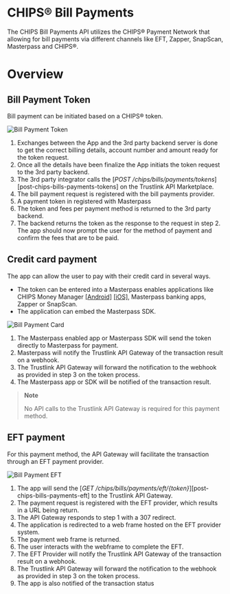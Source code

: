 # CHIPS&reg; Bill Payments 


The CHIPS Bill Payments API utilizes the CHIPS&reg; Payment Network that allowing for bill payments via different channels like EFT, Zapper, SnapScan, Masterpass and CHIPS&reg;.

# Overview

## Bill Payment Token

Bill payment can be initiated based on a CHIPS&reg; token.

![Bill Payment Token](https://marketplace.trustlinkhosting.com/images/Providers/CHIPS/BillPaymentToken-SequenceDiagram.png)
1. Exchanges between the App and the 3rd party backend server is done to get the correct billing details, account number and amount ready for the token request.
2. Once all the details have been finalize the App initiats the token request to the 3rd party backend. 
3. The 3rd party integrator calls the [*POST /chips/bills/payments/tokens*][post-chips-bills-payments-tokens] on the Trustlink API Marketplace.
4. The bill payment request is registered with the bill payments provider.
5. A payment token in registered with Masterpass
6. The token and fees per payment method is returned to the 3rd party backend.
7. The backend returns the token as the response to the request in step 2. The app should now prompt the user for the method of payment and confirm the fees that are to be paid.

## Credit card payment

The app can allow the user to pay with their credit card in several ways.
* The token can be entered into a Masterpass enables applications like CHIPS Money Manager [[Android]](https://play.google.com/store/apps/details?id=com.chips.ewallet&gl=ZA) [[iOS]](https://apps.apple.com/us/app/chips-ewallet/id1402727891?ls=1), Masterpass banking apps, Zapper or SnapScan.
* The application can embed the Masterpass SDK.

![Bill Payment Card](https://marketplace.trustlinkhosting.com/images/Providers/CHIPS/BillPaymentCardPayment-SequenceDiagram.png)

1. The Masterpass enabled app or Masterpass SDK will send the token directly to Masterpass for payment.
2. Masterpass will notify the Trustlink API Gateway of the transaction result on a webhook.
3. The Trustlink API Gateway will forward the notification to the webhook as provided in step 3 on the token process.
4. The Masterpass app or SDK will be notified of the transaction result. 

> **Note**
>
> No API calls to the Trustlink API Gateway is required for this payment method.

## EFT payment 

For this payment method, the API Gateway will facilitate the transaction through an EFT payment provider.

![Bill Payment EFT](https://marketplace.trustlinkhosting.com/images/Providers/CHIPS/BillPaymentEFTPayment-SequenceDiagram.png)

1. The app will send the [*GET /chips/bills/payments/eft/{token}*][post-chips-bills-payments-eft] to the Trustlink API Gateway.
2. The payment request is registered with the EFT provider, which results in a URL being return. 
3. The API Gateway responds to step 1 with a 307 redirect.
4. The application is redirected to a web frame hosted on the EFT provider system.
5. The payment web frame is returned.
6. The user interacts with the webframe to complete the EFT.
7. The EFT Provider will notify the Trustlink API Gateway of the transaction result on a webhook.
8. The Trustlink API Gateway will forward the notification to the webhook as provided in step 3 on the token process.
9. The app is also notified of the transaction status


